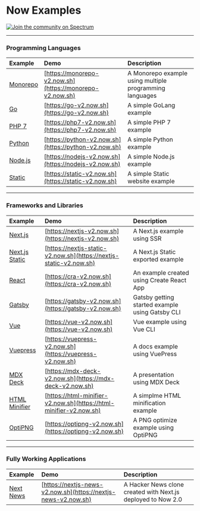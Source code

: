 # Now Examples

[![Join the community on Spectrum](https://withspectrum.github.io/badge/badge.svg)](https://spectrum.chat/zeit)

---

### Programming Languages

| Example    | Demo     | Description     |
|:---------- |:---------|:----------------|
| [Monorepo](/monorepo)          | [https://monorepo-v2.now.sh](https://monorepo-v2.now.sh)         | A Monorepo example using multiple programming languages         |
| [Go](/go)          | [https://go-v2.now.sh](https://go-v2.now.sh)         | A simple GoLang example         |
| [PHP 7](/php-7)    | [https://php7-v2.now.sh](https://php7-v2.now.sh)     | A simple PHP 7 example          |
| [Python](/python)  | [https://python-v2.now.sh](https://python-v2.now.sh) | A simple Python example         |
| [Node.js](/nodejs) | [https://nodejs-v2.now.sh](https://nodejs-v2.now.sh) | A simple Node.js example        |
| [Static](/static)  | [https://static-v2.now.sh](https://static-v2.now.sh) | A simple Static website example |

---

### Frameworks and Libraries

| Example    | Demo     | Description     |
|:---------- |:---------|:----------------|
| [Next.js](/nextjs) | [https://nextjs-v2.now.sh](https://nextjs-v2.now.sh) | A Next.js example using SSR |
| [Next.js Static](/nextjs-static) | [https://nextjs-static-v2.now.sh](https://nextjs-static-v2.now.sh) | A Next.js Static exported example |
| [React](/create-react-app) | [https://cra-v2.now.sh](https://cra-v2.now.sh) | An example created using Create React App       |
| [Gatsby](/gatsby) | [https://gatsby-v2.now.sh](https://gatsby-v2.now.sh) | Gatsby getting started example using Gatsby CLI      |
| [Vue](/vue) | [https://vue-v2.now.sh](https://vue-v2.now.sh) | Vue example using Vue CLI        |
| [Vuepress](/vuepress) | [https://vuepress-v2.now.sh](https://vuepress-v2.now.sh) | A docs example using VuePress        |
| [MDX Deck](/mdx-deck) | [https://mdx-deck-v2.now.sh](https://mdx-deck-v2.now.sh) | A presentation using MDX Deck        |
| [HTML Minifier](/html-minifier) | [https://html-minifier-v2.now.sh](https://html-minifier-v2.now.sh) | A simplme HTML minification example        |
| [OptiPNG](/optipng) | [https://optipng-v2.now.sh](https://optipng-v2.now.sh) | A PNG optimize example using OptiPNG      |

---

### Fully Working Applications

| Example    | Demo     | Description     |
|:---------- |:---------|:----------------|
| [Next News](/nextjs-news) | [https://nextjs-news-v2.now.sh](https://nextjs-news-v2.now.sh) | A Hacker News clone created with Next.js deployed to Now 2.0 |

